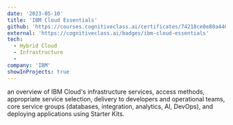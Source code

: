 ```yaml
---
date: '2023-05-10'
title: 'IBM Cloud Essentials'
github: 'https://courses.cognitiveclass.ai/certificates/74218ce0e80a4403a0cf0cb2849dd383'
external: 'https://cognitiveclass.ai/badges/ibm-cloud-essentials'
tech:
  - Hybrid Cloud
  - Infrastructure
  - 
company: 'IBM'
showInProjects: true
---
```

an overview of IBM Cloud's infrastructure services, access methods, appropriate service selection, delivery to developers and operational teams, core service groups (databases, integration, analytics, AI, DevOps), and deploying applications using Starter Kits.
